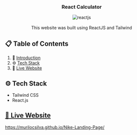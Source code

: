 <div align="center">
  <br />
  <br />

  <h3 align="center">React Calculator</h3>
  
  <img align="center" src="https://i.imgur.com/iGB4A9z.png" alt="reactjs" />
  <br />
  <br/>

   <div align="center">
     This website was built using ReactJS and Tailwind
    </div>
</div>

## 📋 <a name="table">Table of Contents</a>

1. 🤖 [Introduction](#introduction)
2. ⚙️ [Tech Stack](#tech-stack)
4. 🤸 [Live Website](#live-website)

## <a name="tech-stack">⚙️ Tech Stack</a>

- Tailwind CSS
- React.js

## <a name="live-website" href="https://murilocsilva.github.io/calculadora-react/">🤸 Live Website</a>

https://murilocsilva.github.io/Nike-Landing-Page/


